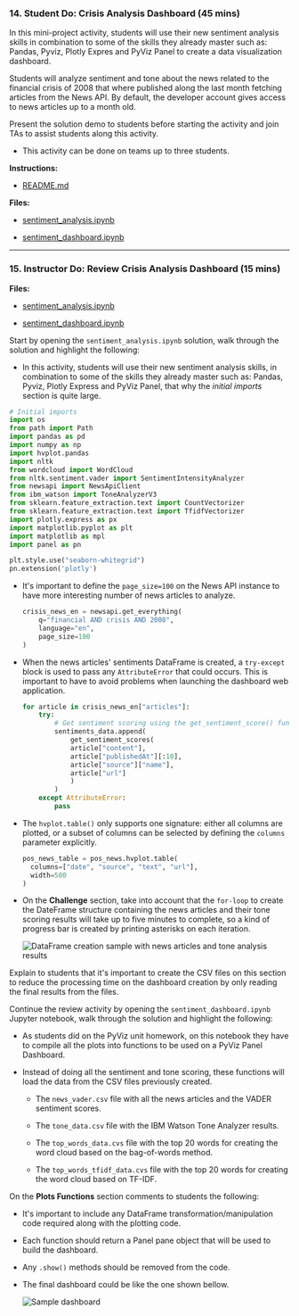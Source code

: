 ### 14. Student Do: Crisis Analysis Dashboard (45 mins)

In this mini-project activity, students will use their new sentiment analysis skills in combination to some of the skills they already master such as: Pandas, Pyviz, Plotly Expres and PyViz Panel to create a data visualization dashboard.

Students will analyze sentiment and tone about the news related to the financial crisis of 2008 that where published along the last month fetching articles from the News API. By default, the developer account gives access to news articles up to a month old.

Present the solution demo to students before starting the activity and join TAs to assist students along this activity.

* This activity can be done on teams up to three students.

**Instructions:**

* [README.md](Activities/14-Stu_Sentiment_Dashboard/README.md)

**Files:**

* [sentiment_analysis.ipynb](Activities/14-Stu_Sentiment_Dashboard/Unsolved/sentiment_analysis.ipynb)

* [sentiment_dashboard.ipynb](Activities/14-Stu_Sentiment_Dashboard/Unsolved/sentiment_dashboard.ipynb)

---

### 15. Instructor Do: Review Crisis Analysis Dashboard (15 mins)

**Files:**

* [sentiment_analysis.ipynb](Activities/14-Stu_Sentiment_Dashboard/Solved/sentiment_analysis.ipynb)

* [sentiment_dashboard.ipynb](Activities/14-Stu_Sentiment_Dashboard/Solved/sentiment_dashboard.ipynb)

Start by opening the `sentiment_analysis.ipynb` solution, walk through the solution and highlight the following:

* In this activity, students will use their new sentiment analysis skills, in combination to some of the skills they already master such as: Pandas, Pyviz, Plotly Express and PyViz Panel, that why the _initial imports_ section is quite large.

```python
# Initial imports
import os
from path import Path
import pandas as pd
import numpy as np
import hvplot.pandas
import nltk
from wordcloud import WordCloud
from nltk.sentiment.vader import SentimentIntensityAnalyzer
from newsapi import NewsApiClient
from ibm_watson import ToneAnalyzerV3
from sklearn.feature_extraction.text import CountVectorizer
from sklearn.feature_extraction.text import TfidfVectorizer
import plotly.express as px
import matplotlib.pyplot as plt
import matplotlib as mpl
import panel as pn

plt.style.use("seaborn-whitegrid")
pn.extension('plotly')
```

* It's important to define the `page_size=100` on the News API instance to have more interesting number of news articles to analyze.

  ```python
  crisis_news_en = newsapi.get_everything(
      q="financial AND crisis AND 2008",
      language="en",
      page_size=100
  )
  ```

* When the news articles' sentiments DataFrame is created, a `try-except` block is used to pass any `AttributeError` that could occurs. This is important to have to avoid problems when launching the dashboard web application.

  ```python
  for article in crisis_news_en["articles"]:
      try:
          # Get sentiment scoring using the get_sentiment_score() function
          sentiments_data.append(
              get_sentiment_scores(
              article["content"],
              article["publishedAt"][:10],
              article["source"]["name"],
              article["url"]
              )
          )
      except AttributeError:
          pass
  ```

* The `hvplot.table()` only supports one signature: either all columns are plotted, or a subset of columns can be selected by defining the `columns` parameter explicitly.

  ```python
  pos_news_table = pos_news.hvplot.table(
    columns=["date", "source", "text", "url"],
    width=500
  )
  ```
* On the **Challenge** section, take into account that the `for-loop` to create the DateFrame structure containing the news articles and their tone scoring results will take up to five minutes to complete, so a kind of progress bar is created by printing asterisks on each iteration.

  ![DataFrame creation sample with news articles and tone analysis results](Images/tone_analysis_progress_bar.png)

Explain to students that it's important to create the CSV files on this section to reduce the processing time on the dashboard creation by only reading the final results from the files.

Continue the review activity by opening the `sentiment_dashboard.ipynb` Jupyter notebook, walk through the solution and highlight the following:

* As students did on the PyViz unit homework, on this notebook they have to compile all the plots into functions to be used on a PyViz Panel Dashboard.

* Instead of doing all the sentiment and tone scoring, these functions will load the data from the CSV files previously created.

  * The `news_vader.csv` file with all the news articles and the VADER sentiment scores.

  * The `tone_data.csv` file with the IBM Watson Tone Analyzer results.

  * The `top_words_data.cvs` file with the top 20 words for creating the word cloud based on the bag-of-words method.

  * The `top_words_tfidf_data.cvs` file with the top 20 words for creating the word cloud based on TF-IDF.

On the **Plots Functions** section comments to students the following:

* It's important to include any DataFrame transformation/manipulation code required along with the plotting code.

* Each function should return a Panel pane object that will be used to build the dashboard.

* Any `.show()` methods should be removed from the code.

* The final dashboard could be like the one shown bellow.

  ![Sample dashboard](Images/sentiment_analysis_dashboard.gif)
